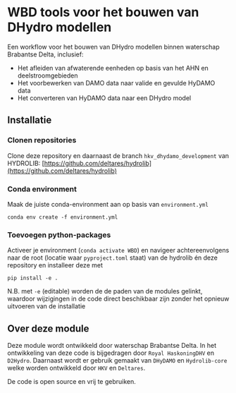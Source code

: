 # WBD tools voor het bouwen van DHydro modellen

Een workflow voor het bouwen van DHydro modellen binnen waterschap Brabantse Delta, inclusief:
- Het afleiden van afwaterende eenheden op basis van het AHN en deelstroomgebieden
- Het voorbewerken van DAMO data naar valide en gevulde HyDAMO data
- Het converteren van HyDAMO data naar een DHydro model

## Installatie

### Clonen repositories
Clone deze repository en daarnaast de branch `hkv_dhydamo_development` van HYDROLIB: [https://github.com/deltares/hydrolib](https://github.com/deltares/hydrolib)

### Conda environment
Maak de juiste conda-environment aan op basis van `environment.yml`

```
conda env create -f environment.yml
```

### Toevoegen python-packages
Activeer je environment (`conda activate WBD`) en navigeer achtereenvolgens naar de root (locatie waar `pyproject.toml` staat) van de hydrolib én deze repository en installeer deze met

```
pip install -e .
```

N.B. met `-e` (editable) worden de de paden van de modules gelinkt, waardoor wijzigingen in de code direct beschikbaar zijn zonder het opnieuw uitvoeren van de installatie

## Over deze module
Deze module wordt ontwikkeld door waterschap Brabantse Delta. In het ontwikkeling van deze code is bijgedragen door `Royal HaskoningDHV` en `D2Hydro`. Daarnaast wordt er gebruik gemaakt van `DHyDAMO` en `Hydrolib-core` welke worden ontwikkeld door `HKV` en `Deltares`.

De code is open source en vrij te gebruiken.